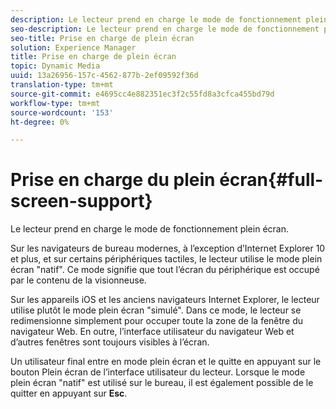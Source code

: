 ```yaml
---
description: Le lecteur prend en charge le mode de fonctionnement plein écran.
seo-description: Le lecteur prend en charge le mode de fonctionnement plein écran.
seo-title: Prise en charge de plein écran
solution: Experience Manager
title: Prise en charge de plein écran
topic: Dynamic Media
uuid: 13a26956-157c-4562-877b-2ef09592f36d
translation-type: tm+mt
source-git-commit: e4695cc4e882351ec3f2c55fd8a3cfca455bd79d
workflow-type: tm+mt
source-wordcount: '153'
ht-degree: 0%

---
```



# Prise en charge du plein écran{#full-screen-support}

Le lecteur prend en charge le mode de fonctionnement plein écran.

Sur les navigateurs de bureau modernes, à l’exception d’Internet Explorer 10 et plus, et sur certains périphériques tactiles, le lecteur utilise le mode plein écran &quot;natif&quot;. Ce mode signifie que tout l’écran du périphérique est occupé par le contenu de la visionneuse.

Sur les appareils iOS et les anciens navigateurs Internet Explorer, le lecteur utilise plutôt le mode plein écran &quot;simulé&quot;. Dans ce mode, le lecteur se redimensionne simplement pour occuper toute la zone de la fenêtre du navigateur Web. En outre, l’interface utilisateur du navigateur Web et d’autres fenêtres sont toujours visibles à l’écran.

Un utilisateur final entre en mode plein écran et le quitte en appuyant sur le bouton Plein écran de l’interface utilisateur du lecteur. Lorsque le mode plein écran &quot;natif&quot; est utilisé sur le bureau, il est également possible de le quitter en appuyant sur **Esc**.

